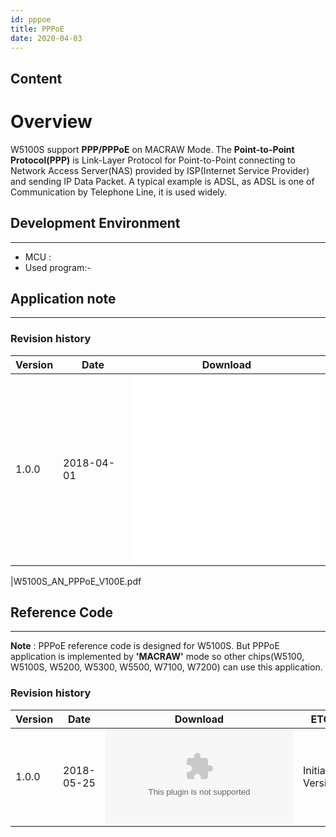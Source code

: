 ```yaml
---
id: pppoe
title: PPPoE
date: 2020-04-03
---
```



## Content

# Overview


W5100S support **PPP/PPPoE** on MACRAW Mode. The **Point-to-Point
Protocol(PPP)** is Link-Layer Protocol for Point-to-Point connecting to
Network Access Server(NAS) provided by ISP(Internet Service Provider)
and sending IP Data Packet. A typical example is ADSL, as ADSL is one of
Communication by Telephone Line, it is used widely.



## Development Environment

-----

- MCU :
- Used program:-

## Application note

-----

### Revision history

<table>
<thead>
<tr class="header">
<th>Version</th>
<th>Date</th>
<th>Download</th>
</tr>
</thead>
<tbody>
<tr class="odd">
<td>1.0.0</td>
<td>2018-04-01</td>
<td><embed src="/document_framework/img/products/w5100s/application/w5100s_an_pppoe_v100k.pdf" /><br />
<embed src="/document_framework/img/products/w5100s/application/w5100s_an_pppoe_v100e.pdf" /></td>
</tr>
</tbody>
</table>

|W5100S\_AN\_PPPoE\_V100E.pdf

## Reference Code

-----

**Note** : PPPoE reference code is designed for W5100S. But PPPoE
application is implemented by **'MACRAW'** mode so other chips(W5100,
W5100S, W5200, W5300, W5500, W7100, W7200) can use this application.

### Revision history

| Version | Date       | Download                                                                                                    | ETC             |
| ------- | ---------- | ----------------------------------------------------------------------------------------------------------- | --------------- |
| 1.0.0   | 2018-05-25 | ![W5100S\_EVB\_AN\_CoIDE\_PPPoE\_V100.zip](/document_framework/img/products/w5100s/application/w5100s_evb_an_coide_pppoe_v100.zip) | Initial Version |
